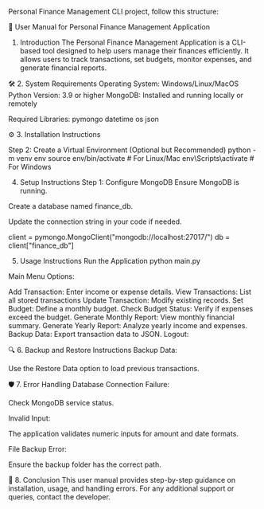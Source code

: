 Personal Finance Management CLI project, follow this structure:

📘 User Manual for Personal Finance Management Application
1. Introduction
The Personal Finance Management Application is a CLI-based tool designed to help users manage their finances efficiently. It allows users to track transactions, set budgets, monitor expenses, and generate financial reports.

🛠️ 2. System Requirements
Operating System: Windows/Linux/MacOS
Python Version: 3.9 or higher
MongoDB: Installed and running locally or remotely

Required Libraries:
pymongo
datetime
os
json

⚙️ 3. Installation Instructions

Step 2: Create a Virtual Environment (Optional but Recommended)
python -m venv env
source env/bin/activate    # For Linux/Mac
env\Scripts\activate       # For Windows

4. Setup Instructions
Step 1: Configure MongoDB
Ensure MongoDB is running.

Create a database named finance_db.

Update the connection string in your code if needed.

client = pymongo.MongoClient("mongodb://localhost:27017/")
db = client["finance_db"]

5. Usage Instructions
Run the Application
python main.py

Main Menu Options:

Add Transaction:
Enter income or expense details.
View Transactions:
List all stored transactions
Update Transaction:
Modify existing records.
Set Budget:
Define a monthly budget.
Check Budget Status:
Verify if expenses exceed the budget.
Generate Monthly Report:
View monthly financial summary.
Generate Yearly Report:
Analyze yearly income and expenses.
Backup Data:
    Export transaction data to JSON.
Logout:


🔍 6. Backup and Restore Instructions
Backup Data:


Use the Restore Data option to load previous transactions.

🛡️ 7. Error Handling
Database Connection Failure:

Check MongoDB service status.

Invalid Input:

The application validates numeric inputs for amount and date formats.

File Backup Error:

Ensure the backup folder has the correct path.

🏁 8. Conclusion
This user manual provides step-by-step guidance on installation, usage, and handling errors. For any additional support or queries, contact the developer.